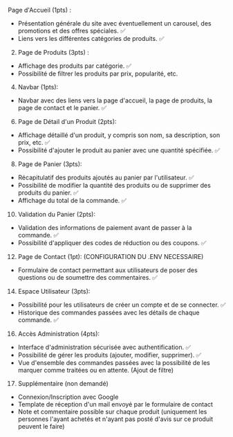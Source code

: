 Page d'Accueil (1pts) :
- Présentation générale du site avec éventuellement un carousel, des promotions et des offres spéciales. ✅
- Liens vers les différentes catégories de produits. ✅

2. Page de Produits (3pts) :
- Affichage des produits par catégorie. ✅
- Possibilité de filtrer les produits par prix, popularité, etc.

4. Navbar (1pts):
- Navbar avec des liens vers la page d'accueil, la page de produits, la page de contact et le panier. ✅

6. Page de Détail d'un Produit (2pts):
- Affichage détaillé d'un produit, y compris son nom, sa description, son prix, etc. ✅
- Possibilité d'ajouter le produit au panier avec une quantité spécifiée. ✅

8. Page de Panier (3pts):
- Récapitulatif des produits ajoutés au panier par l'utilisateur. ✅
- Possibilité de modifier la quantité des produits ou de supprimer des produits du panier. ✅
- Affichage du total de la commande. ✅

10. Validation du Panier (2pts):
- Validation des informations de paiement avant de passer à la commande. ✅
- Possibilité d'appliquer des codes de réduction ou des coupons. ✅

12. Page de Contact (1pt): (CONFIGURATION DU .ENV NECESSAIRE)
- Formulaire de contact permettant aux utilisateurs de poser des questions ou de soumettre des commentaires. ✅

14. Espace Utilisateur (3pts):
- Possibilité pour les utilisateurs de créer un compte et de se connecter. ✅
- Historique des commandes passées avec les détails de chaque commande. ✅

16. Accès Administration (4pts):
- Interface d'administration sécurisée avec authentification. ✅
- Possibilité de gérer les produits (ajouter, modifier, supprimer). ✅
- Vue d'ensemble des commandes passées avec la possibilité de les marquer comme traitées ou en attente. (Ajout de filtre)


17. Supplémentaire (non demandé)

- Connexion/Inscription avec Google
- Template de réception d'un mail envoyé par le formulaire de contact
- Note et commentaire possible sur chaque produit (uniquement les personnes l'ayant achetés et n'ayant pas posté d'avis sur ce produit peuvent le faire)

